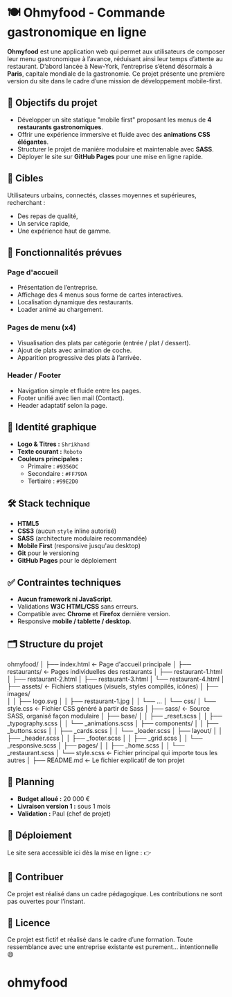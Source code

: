 # 🍽️ Ohmyfood - Commande gastronomique en ligne

**Ohmyfood** est une application web qui permet aux utilisateurs de composer leur menu gastronomique à l’avance, réduisant ainsi leur temps d’attente au restaurant. D’abord lancée à New-York, l’entreprise s’étend désormais à **Paris**, capitale mondiale de la gastronomie. Ce projet présente une première version du site dans le cadre d’une mission de développement mobile-first.

## 🚀 Objectifs du projet

- Développer un site statique "mobile first" proposant les menus de **4 restaurants gastronomiques**.
- Offrir une expérience immersive et fluide avec des **animations CSS élégantes**.
- Structurer le projet de manière modulaire et maintenable avec **SASS**.
- Déployer le site sur **GitHub Pages** pour une mise en ligne rapide.

## 🎯 Cibles

Utilisateurs urbains, connectés, classes moyennes et supérieures, recherchant :

- Des repas de qualité,
- Un service rapide,
- Une expérience haut de gamme.

## 🧩 Fonctionnalités prévues

### Page d'accueil

- Présentation de l’entreprise.
- Affichage des 4 menus sous forme de cartes interactives.
- Localisation dynamique des restaurants.
- Loader animé au chargement.

### Pages de menu (x4)

- Visualisation des plats par catégorie (entrée / plat / dessert).
- Ajout de plats avec animation de coche.
- Apparition progressive des plats à l’arrivée.

### Header / Footer

- Navigation simple et fluide entre les pages.
- Footer unifié avec lien mail (Contact).
- Header adaptatif selon la page.

## 💅 Identité graphique

- **Logo & Titres :** `Shrikhand`
- **Texte courant :** `Roboto`
- **Couleurs principales :**
  - Primaire : `#9356DC`
  - Secondaire : `#FF79DA`
  - Tertiaire : `#99E2D0`

## 🛠️ Stack technique

- **HTML5**
- **CSS3** (aucun `style` inline autorisé)
- **SASS** (architecture modulaire recommandée)
- **Mobile First** (responsive jusqu'au desktop)
- **Git** pour le versioning
- **GitHub Pages** pour le déploiement

## ✅ Contraintes techniques

- **Aucun framework ni JavaScript**.
- Validations **W3C HTML/CSS** sans erreurs.
- Compatible avec **Chrome** et **Firefox** dernière version.
- Responsive **mobile / tablette / desktop**.

## 🗂️ Structure du projet

ohmyfood/
│
├── index.html ← Page d'accueil principale
│
├── restaurants/ ← Pages individuelles des restaurants
│ ├── restaurant-1.html
│ ├── restaurant-2.html
│ ├── restaurant-3.html
│ └── restaurant-4.html
│
├── assets/ ← Fichiers statiques (visuels, styles compilés, icônes)
│ ├── images/  
│ │ ├── logo.svg
│ │ ├── restaurant-1.jpg
│ │ └── ...
│ └── css/
│ └── style.css ← Fichier CSS généré à partir de Sass
│
├── sass/ ← Source SASS, organisé façon modulaire
│ ├── base/
│ │ ├── \_reset.scss
│ │ ├── \_typography.scss
│ │ └── \_animations.scss
│ ├── components/
│ │ ├── \_buttons.scss
│ │ ├── \_cards.scss
│ │ └── \_loader.scss
│ ├── layout/
│ │ ├── \_header.scss
│ │ ├── \_footer.scss
│ │ ├── \_grid.scss
│ │ └── \_responsive.scss
│ ├── pages/
│ │ ├── \_home.scss
│ │ └── \_restaurant.scss
│ └── style.scss ← Fichier principal qui importe tous les autres
│
├── README.md ← Le fichier explicatif de ton projet

## 📆 Planning

- **Budget alloué :** 20 000 €
- **Livraison version 1 :** sous 1 mois
- **Validation :** Paul (chef de projet)

## 📡 Déploiement

Le site sera accessible ici dès la mise en ligne :
👉

## 🤝 Contribuer

Ce projet est réalisé dans un cadre pédagogique. Les contributions ne sont pas ouvertes pour l’instant.

## 🧾 Licence

Ce projet est fictif et réalisé dans le cadre d’une formation. Toute ressemblance avec une entreprise existante est purement... intentionnelle 😄
# ohmyfood
